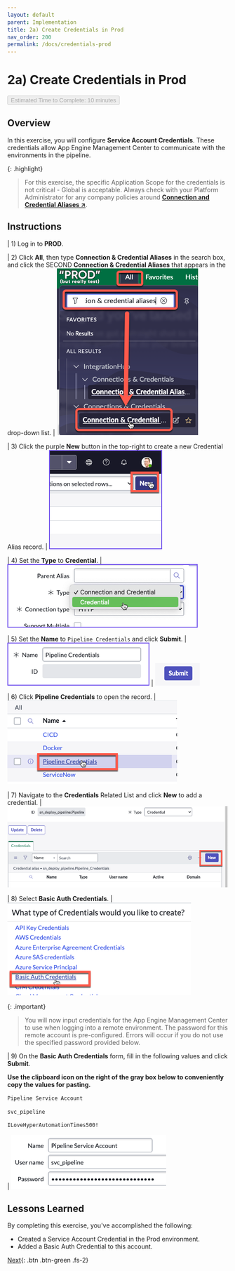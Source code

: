 ```yaml
---
layout: default
parent: Implementation
title: 2a) Create Credentials in Prod
nav_order: 200
permalink: /docs/credentials-prod
---
```


# 2a) Create Credentials in Prod

<button class="btn btn-green fs-3" disabled>Estimated Time to Complete: 10 minutes</button>

## Overview 

In this exercise, you will configure **Service Account Credentials**. These credentials allow App Engine Management Center to communicate with the environments in the pipeline.

{: .highlight}
> For this exercise, the specific Application Scope for the credentials is not critical - Global is acceptable. Always check with your Platform Administrator for any company policies around **<a href="https://docs.servicenow.com/csh?topicname=connection-alias.html&version=latest" target="_blank">Connection and Credential Aliases ↗</a>**.

## Instructions

| 1) Log in to **PROD**.

| 2) Click **All**, then type **Connection & Credential Aliases** in the search box, and click the SECOND **Connection & Credential Aliases** that appears in the drop-down list.
| ![Navigate to Aliases](../assets/images/2023-07-11-15-10-23.png)

| 3) Click the purple **New** button in the top-right to create a new Credential Alias record. 
| ![Create Alias](../assets/images/2023-03-07-15-38-10.png)

| 4) Set the **Type** to **Credential**. 
| ![Set Type](../assets/images/2023-03-07-15-37-39.png) 

| 5) Set the **Name** to `Pipeline Credentials` and click **Submit**.
| ![Set Name](../assets/images/2023-03-08-14-14-44.png)
| ![Submit Name](../assets/images/2023-07-13-17-00-48.png)

| 6) Click **Pipeline Credentials** to open the record. 
| ![Open Record](../assets/images/2023-03-09-13-48-09.png) 

| 7) Navigate to the **Credentials** Related List and click **New** to add a credential. 
| ![Add Credential](../assets/images/2023-03-09-13-49-03.png)

| 8) Select **Basic Auth Credentials**.
| ![Select Basic Auth](../assets/images/2023-03-09-13-50-33.png)

{: .important}
> You will now input credentials for the App Engine Management Center to use when logging into a remote environment. The password for this remote account is pre-configured. Errors will occur if you do not use the specified password provided below. 

| 9) On the **Basic Auth Credentials** form, fill in the following values and click **Submit**.

**Use the clipboard icon on the right of the gray box below to conveniently copy the values for pasting.**

```markdown
Pipeline Service Account
```
```markdown
svc_pipeline
```
```markdown
ILoveHyperAutomationTimes500!
```

| ![Enter Credentials](../assets/images/2023-06-27-22-50-59.png)

## Lessons Learned

By completing this exercise, you've accomplished the following:
- Created a Service Account Credential in the Prod environment.
- Added a Basic Auth Credential to this account.

[Next](/lab-aemc-utah/docs/credentials-dev){: .btn .btn-green .fs-2}